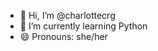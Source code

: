 - 👋 Hi, I’m @charlottecrg
- 🌱 I’m currently learning Python
- 😄 Pronouns: she/her

<!---
charlottecrg/charlottecrg is a ✨ special ✨ repository because its `README.md` (this file) appears on your GitHub profile.
You can click the Preview link to take a look at your changes.
--->

